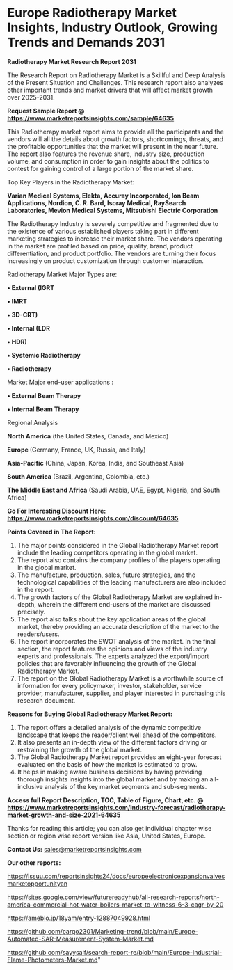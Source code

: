 # Europe Radiotherapy Market Insights, Industry Outlook, Growing Trends and Demands 2031

<strong>Radiotherapy Market Research Report 2031</strong>

The Research Report on Radiotherapy Market is a Skillful and Deep Analysis of the Present Situation and Challenges. This research report also analyzes other important trends and market drivers that will affect market growth over 2025-2031.

<strong>Request Sample Report @ <a href=https://www.marketreportsinsights.com/sample/64635>https://www.marketreportsinsights.com/sample/64635</a></strong>

This Radiotherapy market report aims to provide all the participants and the vendors will all the details about growth factors, shortcomings, threats, and the profitable opportunities that the market will present in the near future. The report also features the revenue share, industry size, production volume, and consumption in order to gain insights about the politics to contest for gaining control of a large portion of the market share.

Top Key Players in the Radiotherapy Market:

<strong>Varian Medical Systems, Elekta, Accuray Incorporated, Ion Beam Applications, Nordion, C. R. Bard, Isoray Medical, RaySearch Laboratories, Mevion Medical Systems, Mitsubishi Electric Corporation</strong>

The Radiotherapy Industry is severely competitive and fragmented due to the existence of various established players taking part in different marketing strategies to increase their market share. The vendors operating in the market are profiled based on price, quality, brand, product differentiation, and product portfolio. The vendors are turning their focus increasingly on product customization through customer interaction.

Radiotherapy Market Major Types are:

<strong>• External (IGRT

• IMRT

• 3D-CRT)

• Internal (LDR

• HDR)

• Systemic Radiotherapy

• Radiotherapy</strong>

Market Major end-user applications :

<strong>• External Beam Therapy

• Internal Beam Therapy</strong>

Regional Analysis

</u><strong><b>North America</b></strong> (the United States, Canada, and Mexico)

<strong><b>Europe </b></strong>(Germany, France, UK, Russia, and Italy)

<strong><b>Asia-Pacific</b></strong> (China, Japan, Korea, India, and Southeast Asia)

<strong><b>South America</b></strong> (Brazil, Argentina, Colombia, etc.)

<strong><b>The Middle East and Africa</b></strong> (Saudi Arabia, UAE, Egypt, Nigeria, and South Africa)

<strong>Go For Interesting Discount Here: <a href=https://www.marketreportsinsights.com/discount/64635>https://www.marketreportsinsights.com/discount/64635</a></strong>

<strong>Points Covered in The Report:</strong>
<ol>
  <li>The major points considered in the Global Radiotherapy Market report include the leading competitors operating in the global market.</li>
  <li>The report also contains the company profiles of the players operating in the global market.</li>
  <li>The manufacture, production, sales, future strategies, and the technological capabilities of the leading manufacturers are also included in the report.</li>
  <li>The growth factors of the Global Radiotherapy Market are explained in-depth, wherein the different end-users of the market are discussed precisely.</li>
  <li>The report also talks about the key application areas of the global market, thereby providing an accurate description of the market to the readers/users.</li>
  <li>The report incorporates the SWOT analysis of the market. In the final section, the report features the opinions and views of the industry experts and professionals. The experts analyzed the export/import policies that are favorably influencing the growth of the Global Radiotherapy Market.</li>
  <li>The report on the Global Radiotherapy Market is a worthwhile source of information for every policymaker, investor, stakeholder, service provider, manufacturer, supplier, and player interested in purchasing this research document.</li>
</ol>
<strong>Reasons for Buying Global Radiotherapy Market Report:</strong>

<ol>
  <li>The report offers a detailed analysis of the dynamic competitive landscape that keeps the reader/client well ahead of the competitors.</li>
  <li>It also presents an in-depth view of the different factors driving or restraining the growth of the global market.</li>
  <li>The Global Radiotherapy Market report provides an eight-year forecast evaluated on the basis of how the market is estimated to grow.</li>
  <li>It helps in making aware business decisions by having providing thorough insights insights into the global market and by making an all-inclusive analysis of the key market segments and sub-segments.</li>
</ol>
<strong>Access full Report Description, TOC, Table of Figure, Chart, etc. @ <a href=https://www.marketreportsinsights.com/industry-forecast/radiotherapy-market-growth-and-size-2021-64635>https://www.marketreportsinsights.com/industry-forecast/radiotherapy-market-growth-and-size-2021-64635</a></strong>


Thanks for reading this article; you can also get individual chapter wise section or region wise report version like Asia, United States, Europe.

<strong>Contact Us:</strong>
sales@marketreportsinsights.com

<strong>Our other reports:</strong>

<a href=https://issuu.com/reportsinsights24/docs/europeelectronicexpansionvalvesmarketopportunityan>https://issuu.com/reportsinsights24/docs/europeelectronicexpansionvalvesmarketopportunityan</a>

<a href=https://sites.google.com/view/futurereadyhub/all-research-reports/north-america-commercial-hot-water-boilers-market-to-witness-6-3-cagr-by-20>https://sites.google.com/view/futurereadyhub/all-research-reports/north-america-commercial-hot-water-boilers-market-to-witness-6-3-cagr-by-20</a>

<a href=https://ameblo.jp/18yam/entry-12887049928.html>https://ameblo.jp/18yam/entry-12887049928.html</a>

<a href=https://github.com/cargo2301/Marketing-trend/blob/main/Europe-Automated-SAR-Measurement-System-Market.md>https://github.com/cargo2301/Marketing-trend/blob/main/Europe-Automated-SAR-Measurement-System-Market.md</a>

<a href=https://github.com/sayysaif/search-report-re/blob/main/Europe-Industrial-Flame-Photometers-Market.md>https://github.com/sayysaif/search-report-re/blob/main/Europe-Industrial-Flame-Photometers-Market.md</a>"
